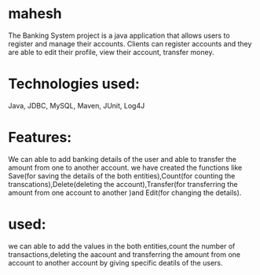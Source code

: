 # mahesh
The Banking System project is a java application that allows users to register and manage their accounts. Clients can register accounts and they are able to edit their profile, view their account, transfer money.
# Technologies used:
Java, JDBC, MySQL, Maven, JUnit, Log4J
# Features:
We can able to add banking details of the user and able to transfer the amount from one to another account. we have created the functions like Save(for saving the details of the both entities),Count(for counting the transcations),Delete(deleting the account),Transfer(for transferring the amount from one account to another )and Edit(for changing the details).
# used:
we can able to add the values in the both entities,count the number of transactions,deleting the aacount and transferring the amount from one account to another account by giving specific deatils of the users.
